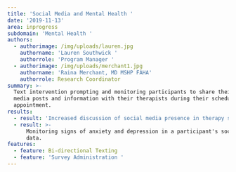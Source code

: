 ```yaml
---
title: 'Social Media and Mental Health '
date: '2019-11-13'
area: inprogress
subdomain: 'Mental Health '
authors:
  - authorimage: /img/uploads/lauren.jpg
    authorname: 'Lauren Southwick '
    authorrole: 'Program Manager '
  - authorimage: /img/uploads/merchant1.jpg
    authorname: 'Raina Merchant, MD MSHP FAHA'
    authorrole: Research Coordinator
summary: >-
  Text intervention prompting and monitoring participants to share their social
  media posts and information with their therapists during their scheduled
  appointment.
results:
  - result: 'Increased discussion of social media presence in therapy sessions. '
  - result: >-
      Monitoring signs of anxiety and depression in a participant's social media
      data. 
features:
  - feature: Bi-directional Texting
  - feature: 'Survey Administration '
---
```


